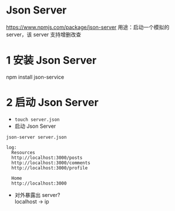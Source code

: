 # Json Server

https://www.npmjs.com/package/json-server
用途：启动一个模拟的 server，该 server 支持增删改查

# 1 安装 Json Server

npm install json-service

# 2 启动 Json Server

- `touch server.json`
- 启动 Json Server

```
json-server server.json
```

```
log:
  Resources
  http://localhost:3000/posts
  http://localhost:3000/comments
  http://localhost:3000/profile

  Home
  http://localhost:3000
```

- 对外暴露出 server?  
  localhost -> ip
